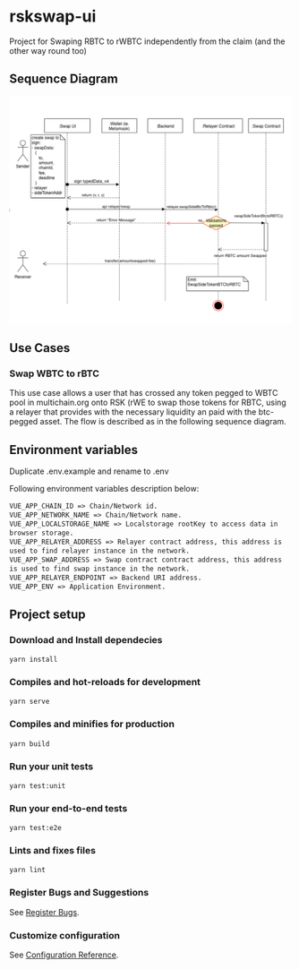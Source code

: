 # rskswap-ui
Project for Swaping RBTC to rWBTC independently from the claim (and the other way round too) 

## Sequence Diagram
![Sequence Diagram](sequence-diagram.png)


## Use Cases

### Swap WBTC to rBTC 
This use case allows a user that has crossed any token pegged to WBTC pool in multichain.org onto RSK (rWE to swap those tokens for RBTC, using a relayer that provides with the necessary liquidity an paid with the btc-pegged asset. The flow is described as in the following sequence diagram.

## Environment variables
Duplicate .env.example and rename to .env

Following environment variables description below:

```
VUE_APP_CHAIN_ID => Chain/Network id.
VUE_APP_NETWORK_NAME => Chain/Network name.
VUE_APP_LOCALSTORAGE_NAME => Localstorage rootKey to access data in browser storage.
VUE_APP_RELAYER_ADDRESS => Relayer contract address, this address is used to find relayer instance in the network.
VUE_APP_SWAP_ADDRESS => Swap contract contract address, this address is used to find swap instance in the network.
VUE_APP_RELAYER_ENDPOINT => Backend URI address.
VUE_APP_ENV => Application Environment.

```

## Project setup

### Download and Install dependecies
```
yarn install
```

### Compiles and hot-reloads for development
```
yarn serve
```

### Compiles and minifies for production
```
yarn build
```

### Run your unit tests
```
yarn test:unit
```

### Run your end-to-end tests
```
yarn test:e2e
```

### Lints and fixes files
```
yarn lint
```

### Register Bugs and Suggestions

See [Register Bugs](https://github.com/rsksmart/rskswap-ui/issues).


### Customize configuration
See [Configuration Reference](https://cli.vuejs.org/config/).
